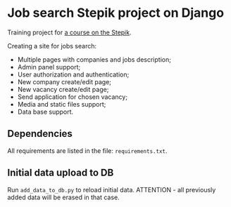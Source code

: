 # Job search Stepik project on Django

Training project for [a course on the Stepik](<https://stepik.org/course/63298>).

Creating a site for jobs search:
- Multiple pages with companies and jobs description;
- Admin panel support;
- User authorization and authentication;
- New company create/edit page;
- New vacancy create/edit page;
- Send application for chosen vacancy;
- Media and static files support;
- Data base support.

## Dependencies

All requirements are listed in the file: `requirements.txt`.

## Initial data upload to DB

Run `add_data_to_db.py` to reload initial data.
ATTENTION - all previously added data will be erased in that case.